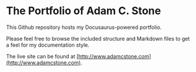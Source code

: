 # The Portfolio of Adam C. Stone

This Github repository hosts my Docusaurus-powered portfolio.

Please feel free to browse the included structure and Markdown files to get a feel for my documentation style.

The live site can be found at [http://www.adamcstone.com](http://www.adamcstone.com).